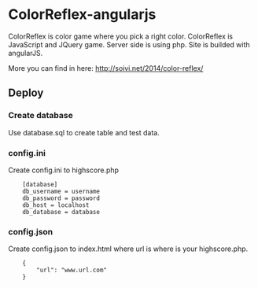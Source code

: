 ColorReflex-angularjs
=====================

ColorReflex is color game where you pick a right color. ColorReflex is JavaScript and JQuery game.
Server side is using php. Site is builded with angularJS.

More you can find in here: http://soivi.net/2014/color-reflex/

## Deploy

### Create database
Use database.sql to create table and test data.

### config.ini
Create config.ini to highscore.php

		[database]
		db_username = username
		db_password = password
		db_host = localhost
		db_database = database
		
### config.json
Create config.json to index.html where url is where is your highscore.php.

		{
			"url": "www.url.com"
		}
